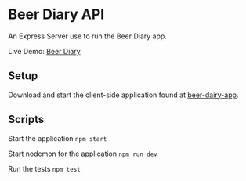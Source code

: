 # Beer Diary API

An Express Server use to run the Beer Diary app.

Live Demo: [Beer Diary](https://beer-diary-app.now.sh/)

## Setup

Download and start the client-side application found at [beer-dairy-app](https://github.com/alexnwalters/beer-diary-app).

## Scripts

Start the application `npm start`

Start nodemon for the application `npm run dev`

Run the tests `npm test`